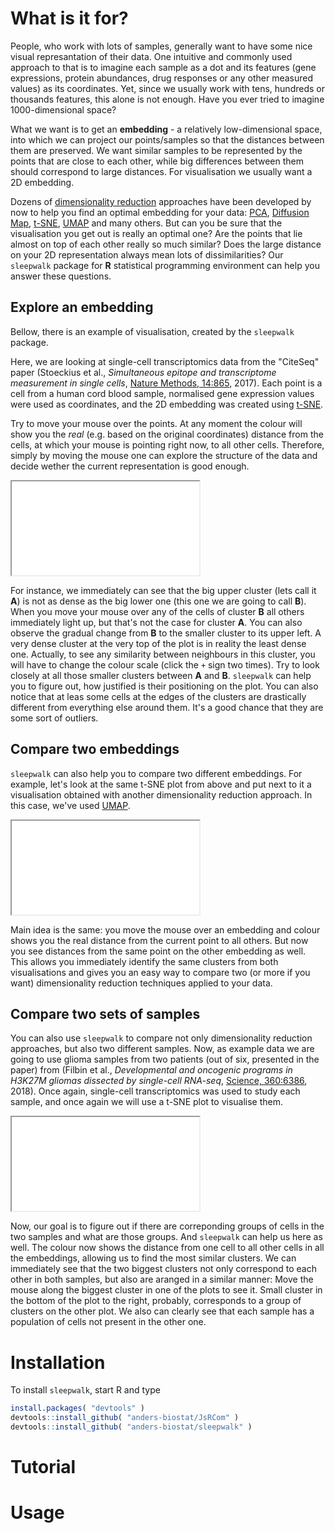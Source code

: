 # What is it for?

People, who work with lots of samples, generally want to have some nice visual represantation of their data.
One intuitive and commonly used approach to that is to imagine each sample as a dot and its features (gene expressions, 
protein abundances, drug responses or any other measured values) as its coordinates. Yet, since we usually work with tens,
hundreds or thousands features, this alone is not enough. Have you ever tried to imagine 1000-dimensional space?

What we want is to get an **embedding** - a relatively low-dimensional space, into which we can project our points/samples so that
the distances between them are preserved. We want similar samples to be represented by the points that are close to each other,
while big differences between them should correspond to large distances. For visualisation we usually want a 2D embedding.

Dozens of [dimensionality reduction](https://en.wikipedia.org/wiki/Dimensionality_reduction) approaches have been developed
by now to help you find an optimal embedding for your data: [PCA](https://en.wikipedia.org/wiki/Principal_component_analysis),
[Diffusion Map](https://en.wikipedia.org/wiki/Diffusion_map), [t-SNE](https://en.wikipedia.org/wiki/T-distributed_stochastic_neighbor_embedding),
[UMAP](https://umap-learn.readthedocs.io/en/latest/) and many others. But can you be sure that the visualisation you get out is really 
an optimal one? Are the points that lie almost on top of each other really so much similar? Does the large distance on your 2D representation
always mean lots of dissimilarities? Our `sleepwalk` package for **R** statistical programming environment can help you answer these questions.

## Explore an embedding

Bellow, there is an example of visualisation, created by the `sleepwalk` package.

Here, we are looking at single-cell transcriptomics data from the "CiteSeq" paper 
(Stoeckius et al., *Simultaneous epitope and transcriptome measurement in single cells*, [Nature Methods, 14:865](https://doi.org/10.1038/nmeth.4380), 2017).
Each point is a cell from a human cord blood sample, normalised gene expression values were used as coordinates, and the 2D embedding was created using 
[t-SNE](https://en.wikipedia.org/wiki/T-distributed_stochastic_neighbor_embedding).

Try to move your mouse over the points. At any moment the colour will show you the *real* (e.g. based on the original coordinates) distance from
the cells, at which your mouse is pointing right now, to all other cells. Therefore, simply by moving the mouse one can explore the structure of 
the data and decide wether the current representation is good enough.

<div class="aspect-ratio">
	<iframe src="examples/single_emb.html"></iframe>
</div>

For instance, we immediately can see that the big upper cluster (lets call it **A**) is not as dense as the big lower one (this one we are going to call **B**).
When you move your mouse over any of the cells of cluster **B** all others immediately light up, but that's not the case for cluster **A**. You can also
observe the gradual change from **B** to the smaller cluster to its upper left. A very dense cluster at the very top of the plot is in reality the least dense
one. Actually, to see any similarity between neighbours in this cluster, you will have to change the colour scale (click the `+` sign two times). Try to 
look closely at all those smaller clusters between **A** and **B**. `sleepwalk` can help you to figure out, how justified is their positioning on the plot.
You can also notice that at leas some cells at the edges of the clusters are drastically different from everything else around them. It's a good chance that they
are some sort of outliers.

## Compare two embeddings

`sleepwalk` can also help you to compare two different embeddings. For example, let's look at the same t-SNE plot from above and put next to it a visualisation
obtained with another dimensionality reduction approach. In this case, we've used [UMAP](https://umap-learn.readthedocs.io/en/latest/).

<div class="aspect-ratio">
	<iframe src="examples/comp_emb.html"></iframe>
</div>

Main idea is the same: you move the mouse over an embedding and colour shows you the real distance from the current point to all others. But now you 
see distances from the same point on the other embedding as well. This allows you immediately identify the same clusters from both visualisations 
and gives you an easy way to compare two (or more if you want) dimensionality reduction techniques applied to your data.

## Compare two sets of samples

You can also use `sleepwalk` to compare not only dimensionality reduction approaches, but also two different samples. Now, as example data we are going
to use glioma samples from two patients (out of six, presented in the paper) 
from (Filbin et al., *Developmental and oncogenic programs in H3K27M gliomas dissected by single-cell RNA-seq*, [Science, 360:6386](https://doi.org/10.1126/science.aao4750), 2018).
Once again, single-cell transcriptomics was used to study each sample, and once again we will use a t-SNE plot to visualise them.

<div class="aspect-ratio">
	<iframe src="examples/comp_samp.html"></iframe>
</div>

Now, our goal is to figure out if there are correponding groups of cells in the two samples and what are those groups. And `sleepwalk` can help us here as well. The colour 
now shows the distance from one cell to all other cells in all the embeddings, allowing us to find the most similar clusters. We can immediately see that the two biggest
clusters not only correspond to each other in both samples, but also are aranged in a similar manner: Move the mouse along the biggest cluster in one of the plots to see it.
Small cluster in the bottom of the plot to the right, probably, corresponds to a group of clusters on the other plot. We also can clearly see that each sample has a population
of cells not present in the other one.

# Installation

To install `sleepwalk`, start R and type

```r
install.packages( "devtools" )
devtools::install_github( "anders-biostat/JsRCom" )
devtools::install_github( "anders-biostat/sleepwalk" )
```

# Tutorial

# Usage

